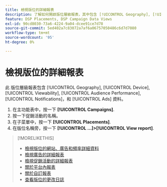 ```yaml
---
title: 檢視版位的詳細報表
description: 了解如何開啟版位層級報表，其中包含 [!UICONTROL Geography], [!UICONTROL Device], [!UICONTROL Viewability], [!UICONTROL Audience Performance], [!UICONTROL Notifications]，和 [!UICONTROL Ads] 資料。
feature: DSP Placements, DSP Campaign Data Views
exl-id: 90cd8030-73a6-4224-9a04-dcee91ce7d78
source-git-commit: 5ed402a7c83072a7af6a06757050486c6d7d7080
workflow-type: tm+mt
source-wordcount: '95'
ht-degree: 0%

---
```


# 檢視版位的詳細報表

此 <!--legacy --> 版位層級報表包含 [!UICONTROL Geography], [!UICONTROL Device], [!UICONTROL Viewability], [!UICONTROL Audience Performance], [!UICONTROL Notifications]，和 [!UICONTROL Ads] 資料。

1. 在主功能表中，按一下 **[!UICONTROL Campaigns]**.
1. 按一下促銷活動的名稱。
1. 在子菜單中，按一下 **[!UICONTROL Placements]**.
1. 在版位名稱旁，按一下  **[!UICONTROL ...]>[!UICONTROL View report]**.

>[!MORELIKETHIS]
>
>* [檢視版位的網站、廣告和頻率詳細資料](/help/dsp/campaign-management/reports/placement-details-view.md)
>* [檢視廣告的詳細報表](/help/dsp/campaign-management/ads/ad-view-report.md)
>* [檢視促銷活動的詳細報表](/help/dsp/campaign-management/campaigns/campaign-view-report.md)
>* [關於平台內報表](/help/dsp/campaign-management/reports/campaign-reports-about.md)
>* [關於自訂報表](/help/dsp/reports/report-about.md)
>* [查看版位的更改日誌](placement-change-log.md)

